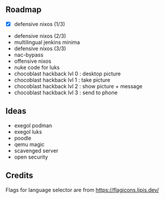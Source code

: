 ## Roadmap

- [x] defensive nixos (1/3)
- defensive nixos (2/3)
- multilingual jenkins minima
- defensive nixos (3/3)
- nac-bypass
- offensive nixos
- nuke code for luks
- chocoblast hackback lvl 0 : desktop picture
- chocoblast hackback lvl 1 : take picture
- chocoblast hackback lvl 2 : show picture + message
- chocoblast hackback lvl 3 : send to phone

## Ideas

- exegol podman
- exegol luks
- poodle
- qemu magic
- scavenged server
- open security

## Credits

Flags for language selector are from https://flagicons.lipis.dev/
